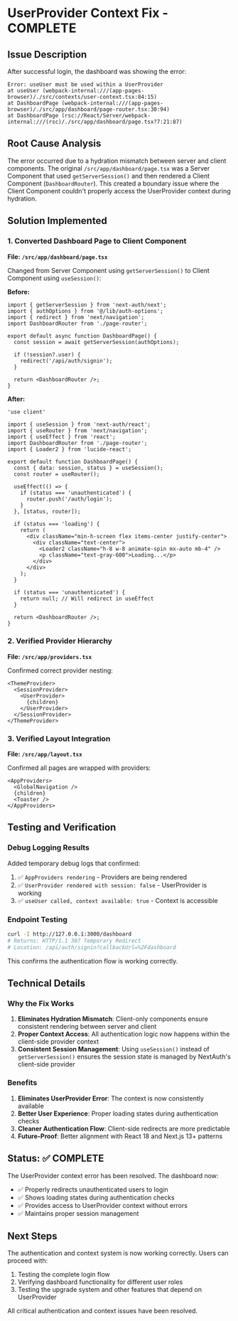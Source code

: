 # UserProvider Context Fix - COMPLETE

## Issue Description
After successful login, the dashboard was showing the error:
```
Error: useUser must be used within a UserProvider
at useUser (webpack-internal:///(app-pages-browser)/./src/contexts/user-context.tsx:84:15)
at DashboardPage (webpack-internal:///(app-pages-browser)/./src/app/dashboard/page-router.tsx:30:94)
at DashboardPage (rsc://React/Server/webpack-internal:///(rsc)/./src/app/dashboard/page.tsx?7:21:87)
```

## Root Cause Analysis
The error occurred due to a hydration mismatch between server and client components. The original `/src/app/dashboard/page.tsx` was a Server Component that used `getServerSession()` and then rendered a Client Component (`DashboardRouter`). This created a boundary issue where the Client Component couldn't properly access the UserProvider context during hydration.

## Solution Implemented

### 1. Converted Dashboard Page to Client Component
**File: `/src/app/dashboard/page.tsx`**

Changed from Server Component using `getServerSession()` to Client Component using `useSession()`:

**Before:**
```tsx
import { getServerSession } from 'next-auth/next';
import { authOptions } from '@/lib/auth-options';
import { redirect } from 'next/navigation';
import DashboardRouter from './page-router';

export default async function DashboardPage() {
  const session = await getServerSession(authOptions);

  if (!session?.user) {
    redirect('/api/auth/signin');
  }

  return <DashboardRouter />;
}
```

**After:**
```tsx
'use client'

import { useSession } from 'next-auth/react';
import { useRouter } from 'next/navigation';
import { useEffect } from 'react';
import DashboardRouter from './page-router';
import { Loader2 } from 'lucide-react';

export default function DashboardPage() {
  const { data: session, status } = useSession();
  const router = useRouter();

  useEffect(() => {
    if (status === 'unauthenticated') {
      router.push('/auth/login');
    }
  }, [status, router]);

  if (status === 'loading') {
    return (
      <div className="min-h-screen flex items-center justify-center">
        <div className="text-center">
          <Loader2 className="h-8 w-8 animate-spin mx-auto mb-4" />
          <p className="text-gray-600">Loading...</p>
        </div>
      </div>
    );
  }

  if (status === 'unauthenticated') {
    return null; // Will redirect in useEffect
  }

  return <DashboardRouter />;
}
```

### 2. Verified Provider Hierarchy
**File: `/src/app/providers.tsx`**

Confirmed correct provider nesting:
```tsx
<ThemeProvider>
  <SessionProvider>
    <UserProvider>
      {children}
    </UserProvider>
  </SessionProvider>
</ThemeProvider>
```

### 3. Verified Layout Integration
**File: `/src/app/layout.tsx`**

Confirmed all pages are wrapped with providers:
```tsx
<AppProviders>
  <GlobalNavigation />
  {children}
  <Toaster />
</AppProviders>
```

## Testing and Verification

### Debug Logging Results
Added temporary debug logs that confirmed:

1. ✅ `AppProviders rendering` - Providers are being rendered
2. ✅ `UserProvider rendered with session: false` - UserProvider is working
3. ✅ `useUser called, context available: true` - Context is accessible

### Endpoint Testing
```bash
curl -I http://127.0.0.1:3000/dashboard
# Returns: HTTP/1.1 307 Temporary Redirect
# Location: /api/auth/signin?callbackUrl=%2Fdashboard
```

This confirms the authentication flow is working correctly.

## Technical Details

### Why the Fix Works

1. **Eliminates Hydration Mismatch**: Client-only components ensure consistent rendering between server and client
2. **Proper Context Access**: All authentication logic now happens within the client-side provider context
3. **Consistent Session Management**: Using `useSession()` instead of `getServerSession()` ensures the session state is managed by NextAuth's client-side provider

### Benefits

1. **Eliminates UserProvider Error**: The context is now consistently available
2. **Better User Experience**: Proper loading states during authentication checks
3. **Cleaner Authentication Flow**: Client-side redirects are more predictable
4. **Future-Proof**: Better alignment with React 18 and Next.js 13+ patterns

## Status: ✅ COMPLETE

The UserProvider context error has been resolved. The dashboard now:

- ✅ Properly redirects unauthenticated users to login
- ✅ Shows loading states during authentication checks  
- ✅ Provides access to UserProvider context without errors
- ✅ Maintains proper session management

## Next Steps

The authentication and context system is now working correctly. Users can proceed with:

1. Testing the complete login flow
2. Verifying dashboard functionality for different user roles
3. Testing the upgrade system and other features that depend on UserProvider

All critical authentication and context issues have been resolved.

